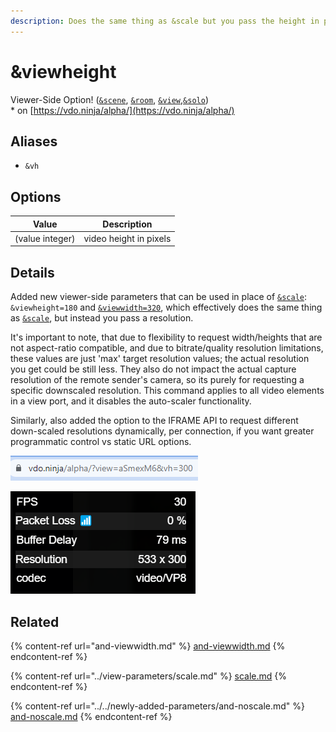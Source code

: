```yaml
---
description: Does the same thing as &scale but you pass the height in pixels
---
```


# \&viewheight

Viewer-Side Option! ([`&scene`](../view-parameters/scene.md), [`&room`](../../general-settings/room.md), [`&view`](../view-parameters/view.md),[`&solo`](and-solo.md))\
\* on [https://vdo.ninja/alpha/](https://vdo.ninja/alpha/)

## Aliases

* `&vh`

## Options

| Value           | Description            |
| --------------- | ---------------------- |
| (value integer) | video height in pixels |

## Details

Added new viewer-side parameters that can be used in place of [`&scale`](../view-parameters/scale.md): `&viewheight=180` and [`&viewwidth=320`](and-viewwidth.md), which effectively does the same thing as [`&scale`](../view-parameters/scale.md), but instead you pass a resolution.&#x20;

It's important to note, that due to flexibility to request width/heights that are not aspect-ratio compatible, and due to bitrate/quality resolution limitations, these values are just 'max' target resolution values; the actual resolution you get could be still less. They also do not impact the actual capture resolution of the remote sender's camera, so its purely for requesting a specific downscaled resolution. This command applies to all video elements in a view port, and it disables the auto-scaler functionality.

Similarly, also added the option to the IFRAME API to request different down-scaled resolutions dynamically, per connection, if you want greater programmatic control vs static URL options.

![](<../../.gitbook/assets/image (107) (1).png>)

![](<../../.gitbook/assets/image (106).png>)

## Related

{% content-ref url="and-viewwidth.md" %}
[and-viewwidth.md](and-viewwidth.md)
{% endcontent-ref %}

{% content-ref url="../view-parameters/scale.md" %}
[scale.md](../view-parameters/scale.md)
{% endcontent-ref %}

{% content-ref url="../../newly-added-parameters/and-noscale.md" %}
[and-noscale.md](../../newly-added-parameters/and-noscale.md)
{% endcontent-ref %}
